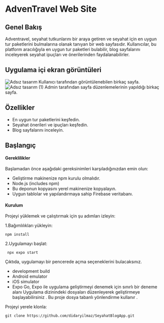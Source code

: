 # AdvenTravel Web Site

## Genel Bakış


Adventravel, seyahat tutkunlarını bir araya getiren ve seyahat için en uygun tur paketlerini bulmalarına olanak tanıyan bir web sayfasıdır. Kullanıcılar, bu platform aracılığıyla en uygun tur paketleri bulabilir,  blog sayfalarını inceleyerek seyahat ipuçları ve önerilerinden faydalanabilirler.

## Uygulama içi ekran görüntüleri
![Adsız tasarım](https://github.com/user-attachments/assets/fdc4cd7b-f67a-48af-9581-df66cb9303b4)
Kullanıcı tarafından görüntülenebilen birkaç sayfa.
![Adsız tasarım (1)](https://github.com/user-attachments/assets/2e3f5bc1-308e-41bc-a72e-f8cd2866f437)
Admin tarafından sayfa düzenlemelerinin yapıldığı birkaç sayfa.
## Özellikler

- En uygun tur paketlerini keşfedin.
- Seyahat önerileri ve ipuçları keşfedin.
- Blog sayfalarını inceleyin.

## Başlangıç

#### Gereklilikler
Başlamadan önce aşağıdaki gereksinimleri karşıladığınızdan emin olun:

- Geliştirme makinenize npm kurulu olmalıdır.
- Node.js (includes npm)
- Bu deponun kopyasını yerel makinenize kopyalayın.
- Uygun tablolar ve yapılandırmaya sahip Firebase veritabanı.

#### Kurulum
Projeyi yüklemek ve çalıştırmak için şu adımları izleyin:

1.Bağımlılıkları yükleyin:
```
npm install
```
2.Uygulamayı başlat:
```
 npx expo start
```
Çıktıda, uygulamayı bir pencerede açma seçeneklerini bulacaksınız.

- development build
- Android emulator
- iOS simulator
- Expo Go, Expo ile uygulama geliştirmeyi denemek için sınırlı bir deneme alanı
Uygulama dizinindeki dosyaları düzenleyerek geliştirmeye başlayabilirsiniz . Bu proje dosya tabanlı yönlendirme kullanır .

Projeyi yerele klonla:
```
git clone https://github.com/didaryilmaz/SeyahatBlogApp.git
```
